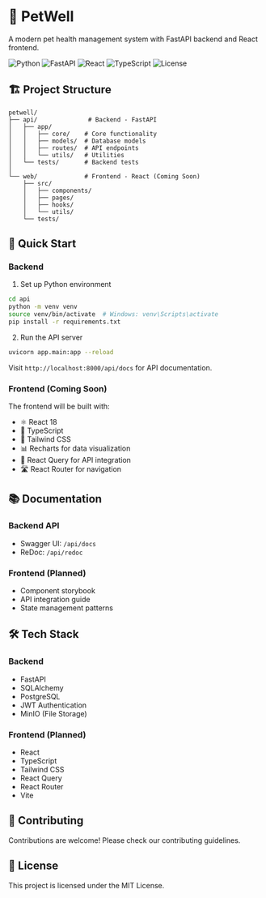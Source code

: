 # 🐾 PetWell

A modern pet health management system with FastAPI backend and React frontend.

![Python](https://img.shields.io/badge/Python-3.10+-blue.svg)
![FastAPI](https://img.shields.io/badge/FastAPI-0.100.0+-green.svg)
![React](https://img.shields.io/badge/React-18.0+-61dafb.svg)
![TypeScript](https://img.shields.io/badge/TypeScript-5.0+-blue.svg)
![License](https://img.shields.io/badge/license-MIT-blue.svg)

## 🏗️ Project Structure

```
petwell/
├── api/              # Backend - FastAPI
│   ├── app/
│   │   ├── core/    # Core functionality
│   │   ├── models/  # Database models
│   │   ├── routes/  # API endpoints
│   │   └── utils/   # Utilities
│   └── tests/       # Backend tests
│
└── web/             # Frontend - React (Coming Soon)
    ├── src/
    │   ├── components/
    │   ├── pages/
    │   ├── hooks/
    │   └── utils/
    └── tests/
```

## 🚀 Quick Start

### Backend

1. Set up Python environment
```bash
cd api
python -m venv venv
source venv/bin/activate  # Windows: venv\Scripts\activate
pip install -r requirements.txt
```

2. Run the API server
```bash
uvicorn app.main:app --reload
```

Visit `http://localhost:8000/api/docs` for API documentation.

### Frontend (Coming Soon)

The frontend will be built with:
- ⚛️ React 18
- 📝 TypeScript
- 🎨 Tailwind CSS
- 📊 Recharts for data visualization
- 🔄 React Query for API integration
- 🛣️ React Router for navigation

## 📚 Documentation

### Backend API
- Swagger UI: `/api/docs`
- ReDoc: `/api/redoc`

### Frontend (Planned)
- Component storybook
- API integration guide
- State management patterns

## 🛠️ Tech Stack

### Backend
- FastAPI
- SQLAlchemy
- PostgreSQL
- JWT Authentication
- MinIO (File Storage)

### Frontend (Planned)
- React
- TypeScript
- Tailwind CSS
- React Query
- React Router
- Vite

## 🤝 Contributing

Contributions are welcome! Please check our contributing guidelines.

## 📝 License

This project is licensed under the MIT License.
